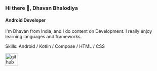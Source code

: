 ### Hi there 👋, Dhavan Bhalodiya
#### Android Developer
I'm Dhavan from India, and I do content on Development. I really enjoy learning languages and frameworks.

Skills: Android / Kotlin / Compose / HTML / CSS


[<img src='https://cdn.jsdelivr.net/npm/simple-icons@3.0.1/icons/github.svg' alt='github' height='40'>](https://github.com/DhavanBhalodiya)  

